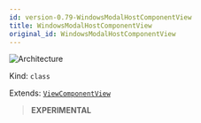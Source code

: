 ```yaml
---
id: version-0.79-WindowsModalHostComponentView
title: WindowsModalHostComponentView
original_id: WindowsModalHostComponentView
---
```


![Architecture](https://img.shields.io/badge/architecture-new_only-blue)

Kind: `class`

Extends: [`ViewComponentView`](ViewComponentView)

> **EXPERIMENTAL**
